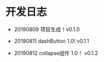# 开发日志

- 20190809 项目生成！v0.1.0

- 20190811 dashButton 1.0! v0.1.1

- 20190812 collapse组件 1.0！ v0.1.2